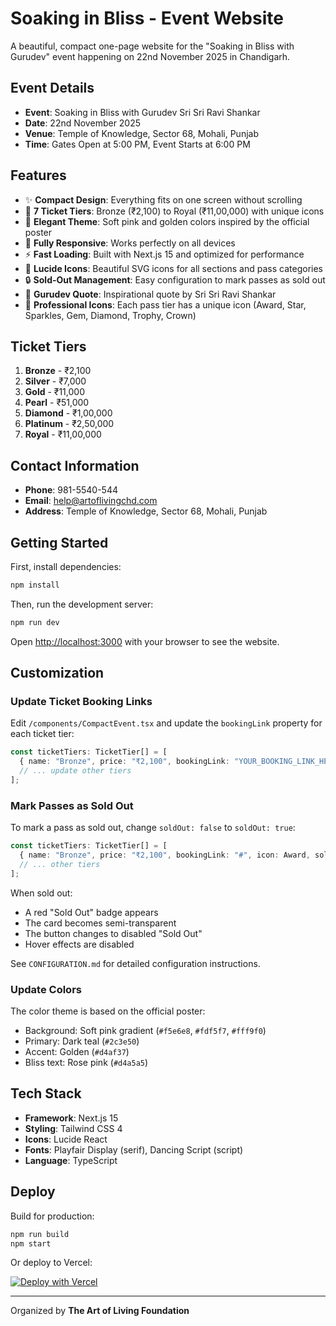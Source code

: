 # Soaking in Bliss - Event Website

A beautiful, compact one-page website for the "Soaking in Bliss with Gurudev" event happening on 22nd November 2025 in Chandigarh.

## Event Details

- **Event**: Soaking in Bliss with Gurudev Sri Sri Ravi Shankar
- **Date**: 22nd November 2025
- **Venue**: Temple of Knowledge, Sector 68, Mohali, Punjab
- **Time**: Gates Open at 5:00 PM, Event Starts at 6:00 PM

## Features

- ✨ **Compact Design**: Everything fits on one screen without scrolling
- 🎫 **7 Ticket Tiers**: Bronze (₹2,100) to Royal (₹11,00,000) with unique icons
- 🎨 **Elegant Theme**: Soft pink and golden colors inspired by the official poster
- 📱 **Fully Responsive**: Works perfectly on all devices
- ⚡ **Fast Loading**: Built with Next.js 15 and optimized for performance
- 🎯 **Lucide Icons**: Beautiful SVG icons for all sections and pass categories
- 🔒 **Sold-Out Management**: Easy configuration to mark passes as sold out
- 💬 **Gurudev Quote**: Inspirational quote by Sri Sri Ravi Shankar
- 🎨 **Professional Icons**: Each pass tier has a unique icon (Award, Star, Sparkles, Gem, Diamond, Trophy, Crown)

## Ticket Tiers

1. **Bronze** - ₹2,100
2. **Silver** - ₹7,000
3. **Gold** - ₹11,000
4. **Pearl** - ₹51,000
5. **Diamond** - ₹1,00,000
6. **Platinum** - ₹2,50,000
7. **Royal** - ₹11,00,000

## Contact Information

- **Phone**: 981-5540-544
- **Email**: help@artoflivingchd.com
- **Address**: Temple of Knowledge, Sector 68, Mohali, Punjab

## Getting Started

First, install dependencies:

```bash
npm install
```

Then, run the development server:

```bash
npm run dev
```

Open [http://localhost:3000](http://localhost:3000) with your browser to see the website.

## Customization

### Update Ticket Booking Links

Edit `/components/CompactEvent.tsx` and update the `bookingLink` property for each ticket tier:

```typescript
const ticketTiers: TicketTier[] = [
  { name: "Bronze", price: "₹2,100", bookingLink: "YOUR_BOOKING_LINK_HERE", icon: Award, soldOut: false },
  // ... update other tiers
];
```

### Mark Passes as Sold Out

To mark a pass as sold out, change `soldOut: false` to `soldOut: true`:

```typescript
const ticketTiers: TicketTier[] = [
  { name: "Bronze", price: "₹2,100", bookingLink: "#", icon: Award, soldOut: true }, // This pass is sold out
  // ... other tiers
];
```

When sold out:
- A red "Sold Out" badge appears
- The card becomes semi-transparent
- The button changes to disabled "Sold Out"
- Hover effects are disabled

See `CONFIGURATION.md` for detailed configuration instructions.

### Update Colors

The color theme is based on the official poster:
- Background: Soft pink gradient (`#f5e6e8`, `#fdf5f7`, `#fff9f0`)
- Primary: Dark teal (`#2c3e50`)
- Accent: Golden (`#d4af37`)
- Bliss text: Rose pink (`#d4a5a5`)

## Tech Stack

- **Framework**: Next.js 15
- **Styling**: Tailwind CSS 4
- **Icons**: Lucide React
- **Fonts**: Playfair Display (serif), Dancing Script (script)
- **Language**: TypeScript

## Deploy

Build for production:

```bash
npm run build
npm start
```

Or deploy to Vercel:

[![Deploy with Vercel](https://vercel.com/button)](https://vercel.com/new/clone?repository-url=https://github.com/yourusername/soaking-in-bliss)

---

Organized by **The Art of Living Foundation**
